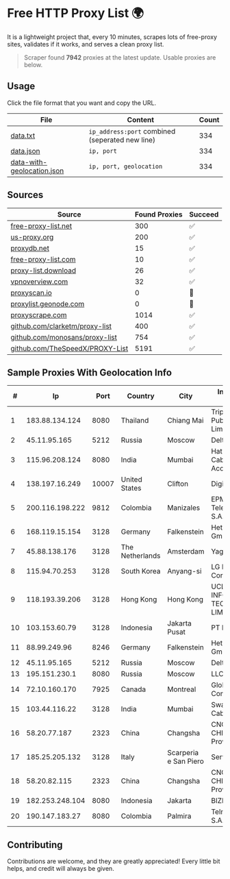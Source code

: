 
# Free HTTP Proxy List 🌍

It is a lightweight project that, every 10 minutes, scrapes lots of free-proxy sites, validates if it works, and serves a clean proxy list.


> Scraper found **7942** proxies at the latest update. Usable proxies are below.

## Usage

Click the file format that you want and copy the URL.


|File|Content|Count|
|----|-------|-----|
|[data.txt](https://raw.githubusercontent.com/themiralay/Proxy-List-World/master/data.txt)|`ip_address:port` combined (seperated new line)|334|
|[data.json](https://raw.githubusercontent.com/themiralay/Proxy-List-World/master/data.json)|`ip, port`|334|
|[data-with-geolocation.json](https://raw.githubusercontent.com/themiralay/Proxy-List-World/master/data-with-geolocation.json)|`ip, port, geolocation`|334|

## Sources

|Source|Found Proxies|Succeed|
|------|-------------|-------|
|[free-proxy-list.net](https://free-proxy-list.net)|300|✅|
|[us-proxy.org](https://www.us-proxy.org)|200|✅|
|[proxydb.net](http://proxydb.net)|15|✅|
|[free-proxy-list.com](https://free-proxy-list.com/?page=&port=&type%5B%5D=http&type%5B%5D=https&up_time=0&search=Search)|10|✅|
|[proxy-list.download](https://www.proxy-list.download/HTTP)|26|✅|
|[vpnoverview.com](https://vpnoverview.com/privacy/anonymous-browsing/free-proxy-servers)|32|✅|
|[proxyscan.io](https://www.proxyscan.io)|0|🚫|
|[proxylist.geonode.com](https://proxylist.geonode.com/api/proxy-list?limit=300&page=1&sort_by=lastChecked&sort_type=desc&protocols=http,https)|0|🚫|
|[proxyscrape.com](https://api.proxyscrape.com/v2/?request=displayproxies&protocol=http&timeout=10000&country=all&ssl=all&anonymity=all)|1014|✅|
|[github.com/clarketm/proxy-list](https://raw.githubusercontent.com/clarketm/proxy-list/master/proxy-list-raw.txt)|400|✅|
|[github.com/monosans/proxy-list](https://raw.githubusercontent.com/monosans/proxy-list/main/proxies/http.txt)|754|✅|
|[github.com/TheSpeedX/PROXY-List](https://raw.githubusercontent.com/TheSpeedX/PROXY-List/master/http.txt)|5191|✅|


## Sample Proxies With Geolocation Info

|#|Ip|Port|Country|City|Internet Service Provider|
|-|--|----|-------|----|-------------------------|
|1|183.88.134.124|8080|Thailand|Chiang Mai|Triple T Broadband Public Company Limited|
|2|45.11.95.165|5212|Russia|Moscow|Delta Ltd|
|3|115.96.208.124|8080|India|Mumbai|Hathway IP over Cable Internet Access|
|4|138.197.16.249|10007|United States|Clifton|DigitalOcean, LLC|
|5|200.116.198.222|9812|Colombia|Manizales|EPM Telecomunicaciones S.A. E.S.P|
|6|168.119.15.154|3128|Germany|Falkenstein|Hetzner Online GmbH|
|7|45.88.138.176|3128|The Netherlands|Amsterdam|Yaglom Labs Ltd|
|8|115.94.70.253|3128|South Korea|Anyang-si|LG DACOM Corporation|
|9|118.193.39.206|3128|Hong Kong|Hong Kong|UCLOUD INFORMATION TECHNOLOGY (HK) LIMITED|
|10|103.153.60.79|3128|Indonesia|Jakarta Pusat|PT Era Awan Digital|
|11|88.99.249.96|8246|Germany|Falkenstein|Hetzner Online GmbH|
|12|45.11.95.165|5212|Russia|Moscow|Delta Ltd|
|13|195.151.230.1|8080|Russia|Moscow|LLC Home Me MC|
|14|72.10.160.170|7925|Canada|Montreal|GloboTech Communications|
|15|103.44.116.22|3128|India|Mumbai|Swastik Internet and Cables pvt. ltd|
|16|58.20.77.187|2323|China|Changsha|CNC Group CHINA169 Hunan Province Network|
|17|185.25.205.132|3128|Italy|Scarperia e San Piero|Servereasy Italy|
|18|58.20.82.115|2323|China|Changsha|CNC Group CHINA169 Hunan Province Network|
|19|182.253.248.104|8080|Indonesia|Jakarta|BIZNET|
|20|190.147.183.27|8080|Colombia|Palmira|Telmex Colombia S.A.|



## Contributing

Contributions are welcome, and they are greatly appreciated! Every
little bit helps, and credit will always be given.

